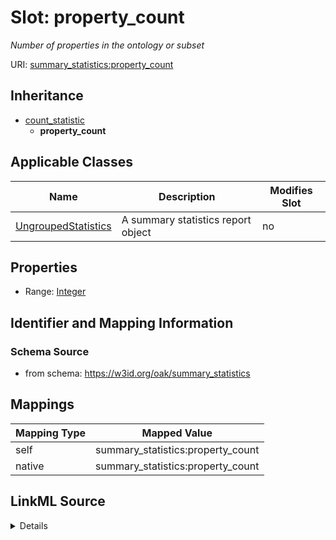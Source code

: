 

# Slot: property_count


_Number of properties in the ontology or subset_





URI: [summary_statistics:property_count](https://w3id.org/oaklib/summary_statistics.property_count)




## Inheritance

* [count_statistic](count_statistic.md)
    * **property_count**






## Applicable Classes

| Name | Description | Modifies Slot |
| --- | --- | --- |
| [UngroupedStatistics](UngroupedStatistics.md) | A summary statistics report object |  no  |







## Properties

* Range: [Integer](Integer.md)





## Identifier and Mapping Information







### Schema Source


* from schema: https://w3id.org/oak/summary_statistics




## Mappings

| Mapping Type | Mapped Value |
| ---  | ---  |
| self | summary_statistics:property_count |
| native | summary_statistics:property_count |




## LinkML Source

<details>
```yaml
name: property_count
description: Number of properties in the ontology or subset
from_schema: https://w3id.org/oak/summary_statistics
rank: 1000
is_a: count_statistic
alias: property_count
owner: UngroupedStatistics
domain_of:
- UngroupedStatistics
slot_group: property_statistic_group
range: integer

```
</details>